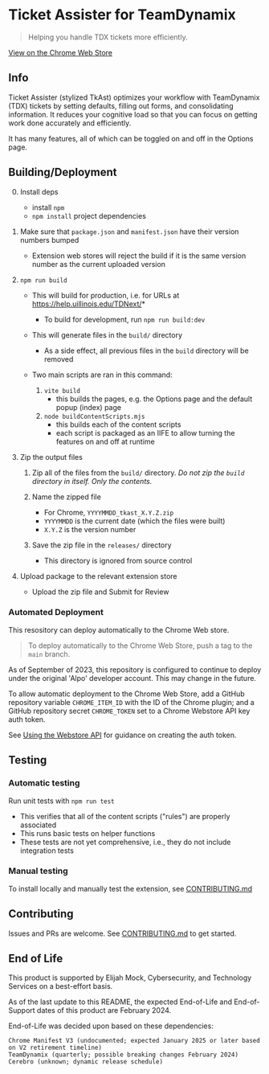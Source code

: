 # Ticket Assister for TeamDynamix

> Helping you handle TDX tickets more efficiently.

[View on the Chrome Web Store](https://chrome.google.com/webstore/detail/ticket-assister-for-teamd/eaiopmfjdmdalcdlmabkekblibicpeih)

## Info

Ticket Assister (stylized TkAst) optimizes your workflow with TeamDynamix (TDX) tickets by setting defaults, filling out forms, and consolidating information.
It reduces your cognitive load so that you can focus on getting work done accurately and efficiently.

It has many features, all of which can be toggled on and off in the Options page.

## Building/Deployment

0. Install deps

    - install `npm`
    - `npm install` project dependencies

1. Make sure that `package.json` and `manifest.json` have their version numbers bumped

    - Extension web stores will reject the build if it is the same version number as the current uploaded version

2. `npm run build`

    - This will build for production, i.e. for URLs at https://help.uillinois.edu/TDNext/*
        - To build for development, run `npm run build:dev`

    - This will generate files in the `build/` directory
        - As a side effect, all previous files in the `build` directory will be removed
    
    - Two main scripts are ran in this command:
        1. `vite build`
            - this builds the pages, e.g. the Options page and the default popup (index) page
        2. `node buildContentScripts.mjs`
            - this builds each of the content scripts
            - each script is packaged as an IIFE to allow turning the features on and off at runtime

3. Zip the output files

    1. Zip all of the files from the `build/` directory.
    *Do not zip the `build` directory in itself. Only the contents.*

    2. Name the zipped file
    
        - For Chrome, `YYYYMMDD_tkast_X.Y.Z.zip`
        - `YYYYMMDD` is the current date (which the files were built)
        - `X.Y.Z` is the version number

    3. Save the zip file in the `releases/` directory

        - This directory is ignored from source control

4. Upload package to the relevant extension store

    - Upload the zip file and Submit for Review

### Automated Deployment

This resository can deploy automatically to the Chrome Web store. 

> To deploy automatically to the Chrome Web Store, push a tag to the `main` branch.

As of September of 2023, this repository is configured to continue to deploy under the original 'Alpo' developer account. This may change in the future.

To allow automatic deployment to the Chrome Web Store, add a GitHub repository variable `CHROME_ITEM_ID` with the ID of the Chrome plugin; 
and a GitHub repository secret `CHROME_TOKEN` set to a Chrome Webstore API key auth token.

See [Using the Webstore API](https://developer.chrome.com/docs/webstore/using_webstore_api/) for guidance on creating the auth token.

## Testing

### Automatic testing

Run unit tests with `npm run test`

- This verifies that all of the content scripts ("rules") are properly associated
- This runs basic tests on helper functions
- These tests are not yet comprehensive, i.e., they do not include integration tests

### Manual testing

To install locally and manually test the extension, see [CONTRIBUTING.md](/CONTRIBUTING.md#manual-testing)

## Contributing

Issues and PRs are welcome.
See [CONTRIBUTING.md](/CONTRIBUTING.md) to get started.

## End of Life

This product is supported by Elijah Mock, Cybersecurity, and Technology Services on a best-effort basis.

As of the last update to this README, the expected End-of-Life and End-of-Support dates of this product are February 2024.

End-of-Life was decided upon based on these dependencies:

    Chrome Manifest V3 (undocumented; expected January 2025 or later based on V2 retirement timeline)
    TeamDynamix (quarterly; possible breaking changes February 2024)
    Cerebro (unknown; dynamic release schedule)

